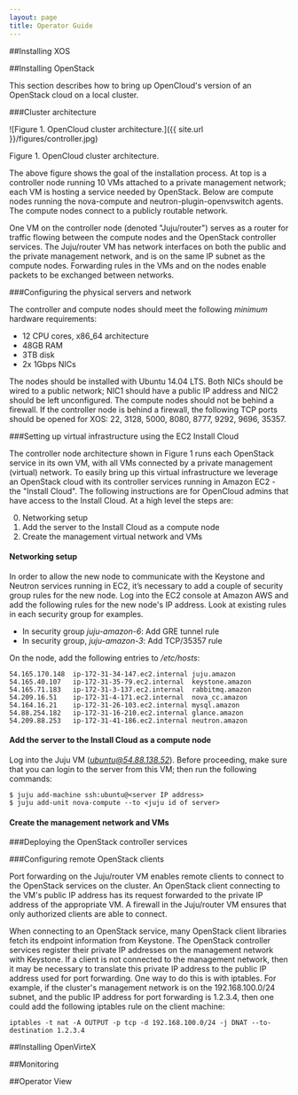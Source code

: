```yaml
---
layout: page
title: Operator Guide
---
```


##Installing XOS

##Installing OpenStack

This section describes how to bring up OpenCloud's version of an OpenStack cloud on a local cluster.  

###Cluster architecture

![Figure 1. OpenCloud cluster architecture.]({{ site.url }}/figures/controller.jpg)

Figure 1. OpenCloud cluster architecture.

The above figure shows the goal of the installation process.  At top is a controller node running 10 VMs attached to a private management network; each VM is hosting a service needed by OpenStack.  Below are compute nodes running the nova-compute and neutron-plugin-openvswitch agents.  The compute nodes connect to a publicly routable network.  

One VM on the controller node (denoted "Juju/router") serves as a router for traffic flowing between the compute nodes and the OpenStack controller services.  The Juju/router VM has network interfaces on both the public and the private management network, and is on the same IP subnet as the compute nodes.  Forwarding rules in the VMs and on the nodes enable packets to be exchanged between networks.

###Configuring the physical servers and network

The controller and compute nodes should meet the following *minimum* hardware requirements: 

* 12 CPU cores, x86_64 architecture
* 48GB RAM
* 3TB disk
* 2x 1Gbps NICs

The nodes should be installed with Ubuntu 14.04 LTS.  Both NICs should be wired to a public network; NIC1 should have a public IP address and NIC2 should be left unconfigured.  The compute nodes should not be behind a firewall.  If the controller node is behind a firewall, the following TCP ports should be opened for XOS: 22, 3128, 5000, 8080, 8777, 9292, 9696, 35357. 

###Setting up virtual infrastructure using the EC2 Install Cloud

The controller node architecture shown in Figure 1 runs each OpenStack service in its own VM, with all VMs connected by a private management (virtual) network. To easily bring up this virtual infrastructure we leverage an OpenStack cloud with its controller services running in Amazon EC2 - the "Install Cloud".  The following instructions are for OpenCloud admins that have access to the Install Cloud.  At a high level the steps are:

0. Networking setup
2. Add the server to the Install Cloud as a compute node
3. Create the management virtual network and VMs

#### Networking setup

In order to allow the new node to communicate with the Keystone and Neutron services running in EC2, it’s necessary to add a couple of security group rules for the new node.  Log into the EC2 console at Amazon AWS and add the following rules for the new node's IP address.  Look at existing rules in each security group for examples. 

* In security group *juju-amazon-6*: Add GRE tunnel rule
* In security group, *juju-amazon-3*: Add TCP/35357 rule 

On the node, add the following entries to */etc/hosts*:
```
54.165.170.148  ip-172-31-34-147.ec2.internal juju.amazon
54.165.40.107   ip-172-31-35-79.ec2.internal  keystone.amazon
54.165.71.183   ip-172-31-3-137.ec2.internal  rabbitmq.amazon
54.209.16.51    ip-172-31-4-171.ec2.internal  nova_cc.amazon
54.164.16.21    ip-172-31-26-103.ec2.internal mysql.amazon
54.88.254.182   ip-172-31-16-210.ec2.internal glance.amazon
54.209.88.253   ip-172-31-41-186.ec2.internal neutron.amazon
```

#### Add the server to the Install Cloud as a compute node 

Log into the Juju VM (*ubuntu@54.88.138.52*).  Before proceeding, make sure that you can login to the server from this VM; then run the following commands:
```
$ juju add-machine ssh:ubuntu@<server IP address>
$ juju add-unit nova-compute --to <juju id of server>
```

#### Create the management network and VMs

###Deploying the OpenStack controller services

###Configuring remote OpenStack clients 

Port forwarding on the Juju/router VM enables remote clients to connect to the OpenStack services on the cluster.  An OpenStack client connecting to the VM's public IP address has its request forwarded to the private IP address of the appropriate VM.  A firewall in the Juju/router VM ensures that only authorized clients are able to connect.  

When connecting to an OpenStack service, many OpenStack client libraries fetch its endpoint information from Keystone.  The OpenStack controller services register their private IP addresses on the management network with Keystone.  If a client is not connected to the management network, then it may be necessary to translate this private IP address to the public IP address used for port forwarding.  One way to do this is with iptables.  For example, if the cluster's management network is on the 192.168.100.0/24 subnet, and the public IP address for port forwarding is 1.2.3.4, then one could add the following iptables rule on the client machine:

`iptables -t nat -A OUTPUT -p tcp -d 192.168.100.0/24 -j DNAT --to-destination 1.2.3.4`

##Installing OpenVirteX

##Monitoring

##Operator View

